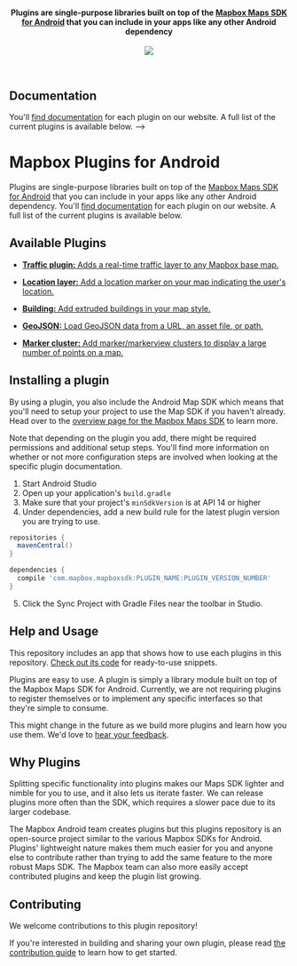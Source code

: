 <!--<!--<h1 align="center">
  <br>
  <a href="https://www.mapbox.com/android-docs/mapbox-services/overview/"><img src="https://github.com/mapbox/mapbox-java/blob/master/.github/mbxservice-logo.png" alt="Mapbox Service" width="400"></a>
</h1>-->

<h4 align="center">Plugins are single-purpose libraries built on top of the <a href="https://www.mapbox.com/android-docs/">Mapbox Maps SDK for Android</a> that you can include in your apps like any other Android dependency</h4>

<p align="center">
  <a href="https://circleci.com/gh/mapbox/mapbox-plugins-android">
    <img src="https://circleci.com/gh/mapbox/mapbox-plugins-android.svg?style=shield&circle-token=:circle-token">
  </a>
  <!--<a href="https://sonarcloud.io/dashboard?id=mapbox-java-services"><img src="https://sonarcloud.io/api/badges/gate?key=mapbox-java-services"/></a>-->
</p>
<br>

## Documentation

You'll [find documentation](https://www.mapbox.com/android-docs/overview/) for each plugin on our website. A full list of the current plugins is available below.
-->
# Mapbox Plugins for Android

Plugins are single-purpose libraries built on top of the [Mapbox Maps SDK for Android](https://www.mapbox.com/android-docs/) that you can include in your apps like any other Android dependency. You'll [find documentation](https://www.mapbox.com/android-docs/overview/) for each plugin on our website. A full list of the current plugins is available below.

## Available Plugins

* [**Traffic plugin:** Adds a real-time traffic layer to any Mapbox base map.](https://github.com/mapbox/mapbox-plugins-android/tree/master/plugin-traffic)

* [**Location layer:** Add a location marker on your map indicating the user's location.](https://github.com/mapbox/mapbox-plugins-android/tree/master/plugin-locationlayer)

* [**Building:** Add extruded buildings in your map style.](https://github.com/mapbox/mapbox-plugins-android/tree/master/plugin-building)

* [**GeoJSON:** Load GeoJSON data from a URL, an asset file, or path.](https://github.com/mapbox/mapbox-plugins-android/tree/master/plugin-geojson)

* [**Marker cluster:** Add marker/markerview clusters to display a large number of points on a map.](https://github.com/mapbox/mapbox-plugins-android/tree/master/plugin-cluster)

## Installing a plugin

By using a plugin, you also include the Android Map SDK which means that you'll need to setup your project to use the Map SDK if you haven't already. Head over to the [overview page for the Mapbox Maps SDK](https://www.mapbox.com/android-docs/map-sdk/overview/) to learn more.

Note that depending on the plugin you add, there might be required permissions and additional setup steps. You'll find more information on whether or not more configuration steps are involved when looking at the specific plugin documentation.

1. Start Android Studio
2. Open up your application's `build.gradle`
3. Make sure that your project's `minSdkVersion` is at API 14 or higher
4. Under dependencies, add a new build rule for the latest plugin version you are trying to use.
```gradle
repositories {
  mavenCentral()
}

dependencies {
  compile 'com.mapbox.mapboxsdk:PLUGIN_NAME:PLUGIN_VERSION_NUMBER'
}
```
5. Click the Sync Project with Gradle Files near the toolbar in Studio.


## Help and Usage

This repository includes an app that shows how to use each plugins in this repository. [Check out its code](https://github.com/mapbox/mapbox-plugins-android/tree/master/app/src/main/java/com/mapbox/mapboxsdk/plugins/testapp) for ready-to-use snippets.

Plugins are easy to use. A plugin is simply a library module built on top of the Mapbox Maps SDK for Android. Currently, we are not requiring plugins to register themselves or to implement any specific interfaces so that they're simple to consume.

This might change in the future as we build more plugins and learn how you use them. We'd love to [hear your feedback](https://github.com/mapbox/mapbox-plugins-android/issues).

## Why Plugins

Splitting specific functionality into plugins makes our Maps SDK lighter and nimble for you to use, and it also lets us iterate faster. We can release plugins more often than the SDK, which requires a slower pace due to its larger codebase.

The Mapbox Android team creates plugins but this plugins repository is an open-source project similar to the various Mapbox SDKs for Android.
Plugins' lightweight nature makes them much easier for you and anyone else to contribute rather than trying to add the same feature to the more robust Maps SDK. The Mapbox team can also more easily accept contributed plugins and keep the plugin list growing.

## Contributing

We welcome contributions to this plugin repository!

If you're interested in building and sharing your own plugin, please read [the contribution guide](https://github.com/mapbox/mapbox-plugins-android/blob/master/CONTRIBUTING.md) to learn how to get started.
